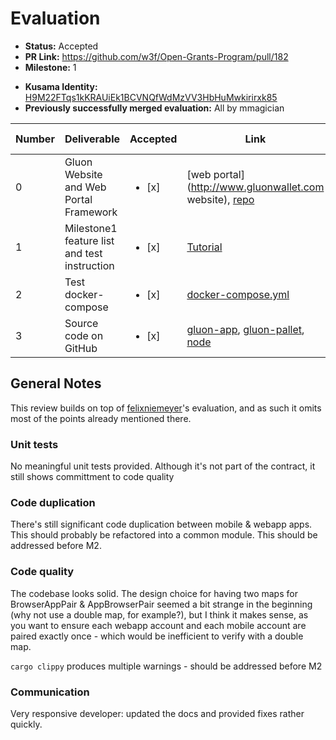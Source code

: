 # Evaluation

- **Status:** Accepted
- **PR Link:** https://github.com/w3f/Open-Grants-Program/pull/182
- **Milestone:** 1

* **Kusama Identity:** [H9M22FTqs1kKRAUiEk1BCVNQfWdMzVV3HbHuMwkirirxk85](https://polkascan.io/pre/kusama/account/H9M22FTqs1kKRAUiEk1BCVNQfWdMzVV3HbHuMwkirirxk85)
* **Previously successfully merged evaluation:** All by mmagician

| Number | Deliverable                                  | Accepted               | Link                                                                                                                                                                                                        | Evaluation Notes |
| ------ | -------------------------------------------- | ---------------------- | ----------------------------------------------------------------------------------------------------------------------------------------------------------------------------------------------------------- | ---------------- |
| 0      | Gluon Website and Web Portal Framework       | <ul><li>[x] </li></ul> | [web portal](http://www.gluonwallet.com website), [repo](https://github.com/tearust/gluon-website)                                                                                                          |                  |
| 1      | Milestone1 feature list and test instruction | <ul><li>[x] </li></ul> | [Tutorial](https://github.com/tearust/gluon-app/blob/milestone1/readme.md)                                                                                                                                  |                  |
| 2      | Test docker-compose                          | <ul><li>[x] </li></ul> | [docker-compose.yml](https://github.com/tearust/gluon-app/blob/main/docker-compose.yml)                                                                                                                     |                  |
| 3      | Source code on GitHub                        | <ul><li>[x] </li></ul> | [gluon-app](https://github.com/tearust/gluon-app/tree/milestone1), [gluon-pallet](https://github.com/tearust/gluon-pallet/tree/milestone-1), [node](https://github.com/tearust/tea-layer1/tree/milestone-1) |                  |

## General Notes

This review builds on top of [felixniemeyer](https://github.com/w3f/Grant-Milestone-Delivery/blob/master/evaluations/gluon-1-felixniemeyer.md)'s evaluation, and as such it omits most of the points already mentioned there.

### Unit tests

No meaningful unit tests provided. Although it's not part of the contract, it still shows committment to code quality

### Code duplication

There's still significant code duplication between mobile & webapp apps. This should probably be refactored into a common module. This should be addressed before M2.

### Code quality

The codebase looks solid. The design choice for having two maps for BrowserAppPair & AppBrowserPair seemed a bit strange in the beginning (why not use a double map, for example?), but I think it makes sense, as you want to ensure each webapp account and each mobile account are paired exactly once - which would be inefficient to verify with a double map.

`cargo clippy` produces multiple warnings - should be addressed before M2

### Communication

Very responsive developer: updated the docs and provided fixes rather quickly.
